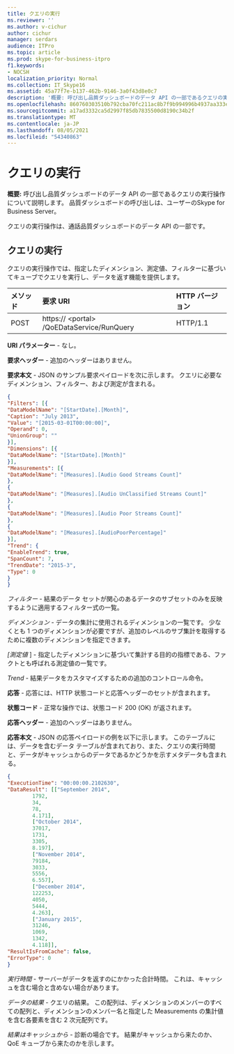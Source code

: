 ```yaml
---
title: クエリの実行
ms.reviewer: ''
ms.author: v-cichur
author: cichur
manager: serdars
audience: ITPro
ms.topic: article
ms.prod: skype-for-business-itpro
f1.keywords:
- NOCSH
localization_priority: Normal
ms.collection: IT_Skype16
ms.assetid: 45a77f7e-b137-462b-9146-3a0f43d8e0c7
description: '概要: 呼び出し品質ダッシュボードのデータ API の一部であるクエリの実行操作について説明します。 品質ダッシュボードの呼び出しは、ユーザーのSkype for Business Server。'
ms.openlocfilehash: 860760303510b792cba70fc211ac8b7f9b994996b4937aa333ed54fcffb6eb75
ms.sourcegitcommit: a17ad3332ca5d2997f85db7835500d8190c34b2f
ms.translationtype: MT
ms.contentlocale: ja-JP
ms.lasthandoff: 08/05/2021
ms.locfileid: "54340863"
---
```

# <a name="run-query"></a>クエリの実行

**概要:** 呼び出し品質ダッシュボードのデータ API の一部であるクエリの実行操作について説明します。 品質ダッシュボードの呼び出しは、ユーザーのSkype for Business Server。

クエリの実行操作は、通話品質ダッシュボードのデータ API の一部です。

## <a name="run-query"></a>クエリの実行

クエリの実行操作では、指定したディメンション、測定値、フィルターに基づいてキューブでクエリを実行し、データを返す機能を提供します。


|**メソッド**|**要求 URI**|**HTTP バージョン**|
|:-----|:-----|:-----|
|POST  <br/> |https:// \<portal\> /QoEDataService/RunQuery  <br/> |HTTP/1.1  <br/> |

 **URI パラメーター** - なし。

 **要求ヘッダー** - 追加のヘッダーはありません。

 **要求本文** - JSON のサンプル要求ペイロードを次に示します。 クエリに必要なディメンション、フィルター、および測定が含まれる。

```json
{
"Filters": [{
"DataModelName": "[StartDate].[Month]",
"Caption": "July 2013",
"Value": "[2015-03-01T00:00:00]",
"Operand": 0,
"UnionGroup": ""
}],
"Dimensions": [{
"DataModelName": "[StartDate].[Month]"
}],
"Measurements": [{
"DataModelName": "[Measures].[Audio Good Streams Count]"
},
{
"DataModelName": "[Measures].[Audio UnClassified Streams Count]"
},
{
"DataModelName": "[Measures].[Audio Poor Streams Count]"
},
{
"DataModelName": "[Measures].[AudioPoorPercentage]"
}],
"Trend": {
"EnableTrend": true,
"SpanCount": 7,
"TrendDate": "2015-3",
"Type": 0
}
}
```

 *フィルター*  - 結果のデータ セットが関心のあるデータのサブセットのみを反映するように適用するフィルター式の一覧。

 *ディメンション*  - データの集計に使用されるディメンションの一覧です。 少なくとも 1 つのディメンションが必要ですが、追加のレベルのサブ集計を取得するために複数のディメンションを指定できます。

 *[測定値*  ] - 指定したディメンションに基づいて集計する目的の指標である、ファクトとも呼ばれる測定値の一覧です。

 *Trend*  - 結果データをカスタマイズするための追加のコントロール命令。

 **応答** - 応答には、HTTP 状態コードと応答ヘッダーのセットが含まれます。

 **状態コード** - 正常な操作では、状態コード 200 (OK) が返されます。

 **応答ヘッダー** - 追加のヘッダーはありません。

 **応答本文** - JSON の応答ペイロードの例を以下に示します。 このテーブルには、データを含むデータ テーブルが含まれており、また、クエリの実行時間と、データがキャッシュからのデータであるかどうかを示すメタデータも含まれる。

```json
{
"ExecutionTime": "00:00:00.2102630",
"DataResult": [["September 2014",
        1792,
        34,
        78,
        4.171],
        ["October 2014",
        37017,
        1731,
        3305,
        8.197],
        ["November 2014",
        79184,
        3033,
        5556,
        6.557],
        ["December 2014",
        122253,
        4050,
        5444,
        4.263],
        ["January 2015",
        31246,
        1069,
        1342,
        4.118]],
"ResultIsFromCache": false,
"ErrorType": 0
}
```

 *実行時間*  - サーバーがデータを返すのにかかった合計時間。 これは、キャッシュを含む場合と含めない場合があります。

 *データの結果*  - クエリの結果。 この配列は、ディメンションのメンバーのすべての配列と、ディメンションのメンバー名と指定した Measurements の集計値を含む各要素を含む 2 次元配列です。

 *結果はキャッシュから*  - 診断の場合です。 結果がキャッシュから来たのか、QoE キューブから来たのかを示します。
